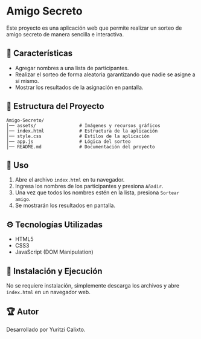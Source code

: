 # Amigo Secreto

Este proyecto es una aplicación web que permite realizar un sorteo de amigo secreto de manera sencilla e interactiva.

## 🚀 Características
- Agregar nombres a una lista de participantes.
- Realizar el sorteo de forma aleatoria garantizando que nadie se asigne a sí mismo.
- Mostrar los resultados de la asignación en pantalla.

## 📂 Estructura del Proyecto
```
Amigo-Secreto/
│── assets/                # Imágenes y recursos gráficos
│── index.html             # Estructura de la aplicación
│── style.css              # Estilos de la aplicación
│── app.js                 # Lógica del sorteo
│── README.md              # Documentación del proyecto
```

## 📜 Uso
1. Abre el archivo `index.html` en tu navegador.
2. Ingresa los nombres de los participantes y presiona `Añadir`.
3. Una vez que todos los nombres estén en la lista, presiona `Sortear amigo`.
4. Se mostrarán los resultados en pantalla.

## ⚙️ Tecnologías Utilizadas
- HTML5
- CSS3
- JavaScript (DOM Manipulation)

## 📌 Instalación y Ejecución
No se requiere instalación, simplemente descarga los archivos y abre `index.html` en un navegador web.

## 🏆 Autor
Desarrollado por Yuritzi Calixto.

